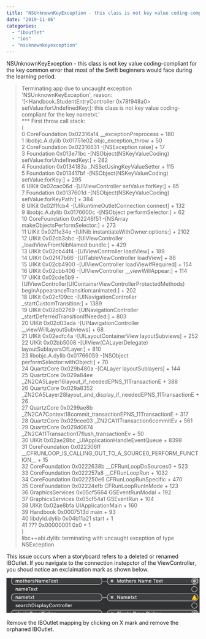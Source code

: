 ```yaml
---
title: "NSUnknownKeyException - this class is not key value coding-compliant for the key"
date: "2019-11-06"
categories: 
  - "iboutlet"
  - "ios"
  - "nsuknownkeyexception"
---
```


NSUnknownKeyException - this class is not key value coding-compliant for the key common error that most of the Swift beginners would face during the learning period.  

> Terminating app due to uncaught exception 'NSUnknownKeyException', reason: '\[<Handbook.StudentEntryController 0x78f948a0> setValue:forUndefinedKey:\]: this class is not key value coding-compliant for the key nametxt.'  
> \*\*\* First throw call stack:  
> (  
> 0 CoreFoundation 0x02316a14 \_\_exceptionPreprocess + 180  
> 1 libobjc.A.dylib 0x01751e02 objc\_exception\_throw + 50  
> 2 CoreFoundation 0x02316631 -\[NSException raise\] + 17  
> 3 Foundation 0x013e71bc -\[NSObject(NSKeyValueCoding) setValue:forUndefinedKey:\] + 282  
> 4 Foundation 0x0134183a \_NSSetUsingKeyValueSetter + 115  
> 5 Foundation 0x013417bf -\[NSObject(NSKeyValueCoding) setValue:forKey:\] + 295  
> 6 UIKit 0x02cac06d -\[UIViewController setValue:forKey:\] + 85  
> 7 Foundation 0x0137601d -\[NSObject(NSKeyValueCoding) setValue:forKeyPath:\] + 384  
> 8 UIKit 0x02f1fcb4 -\[UIRuntimeOutletConnection connect\] + 132  
> 9 libobjc.A.dylib 0x0176600c -\[NSObject performSelector:\] + 62  
> 10 CoreFoundation 0x02246f51 -\[NSArray makeObjectsPerformSelector:\] + 273  
> 11 UIKit 0x02f1e34e -\[UINib instantiateWithOwner:options:\] + 2102  
> 12 UIKit 0x02cb3abc -\[UIViewController \_loadViewFromNibNamed:bundle:\] + 429  
> 13 UIKit 0x02cb44f4 -\[UIViewController loadView\] + 189  
> 14 UIKit 0x02f47b66 -\[UITableViewController loadView\] + 88  
> 15 UIKit 0x02cb4900 -\[UIViewController loadViewIfRequired\] + 154  
> 16 UIKit 0x02cbb406 -\[UIViewController \_\_viewWillAppear:\] + 114  
> 17 UIKit 0x02cde5b9 -\[UIViewController(UIContainerViewControllerProtectedMethods) beginAppearanceTransition:animated:\] + 202  
> 18 UIKit 0x02cf09cc -\[UINavigationController \_startCustomTransition:\] + 1389  
> 19 UIKit 0x02d02769 -\[UINavigationController \_startDeferredTransitionIfNeeded:\] + 803  
> 20 UIKit 0x02d03ada -\[UINavigationController \_\_viewWillLayoutSubviews\] + 68  
> 21 UIKit 0x02edfc4a -\[UILayoutContainerView layoutSubviews\] + 252  
> 22 UIKit 0x02bb5008 -\[UIView(CALayerDelegate) layoutSublayersOfLayer:\] + 810  
> 23 libobjc.A.dylib 0x01766059 -\[NSObject performSelector:withObject:\] + 70  
> 24 QuartzCore 0x029b480a -\[CALayer layoutSublayers\] + 144  
> 25 QuartzCore 0x029a84ee \_ZN2CA5Layer16layout\_if\_neededEPNS\_11TransactionE + 388  
> 26 QuartzCore 0x029a8352 \_ZN2CA5Layer28layout\_and\_display\_if\_neededEPNS\_11TransactionE + 26  
> 27 QuartzCore 0x0299ae8b \_ZN2CA7Context18commit\_transactionEPNS\_11TransactionE + 317  
> 28 QuartzCore 0x029cee03 \_ZN2CA11Transaction6commitEv + 561  
> 29 QuartzCore 0x029d0674 \_ZN2CA11Transaction17flush\_transactionEv + 50  
> 30 UIKit 0x02ae28bc \_UIApplicationHandleEventQueue + 8398  
> 31 CoreFoundation 0x022306ff \_\_CFRUNLOOP\_IS\_CALLING\_OUT\_TO\_A\_SOURCE0\_PERFORM\_FUNCTION\_\_ + 15  
> 32 CoreFoundation 0x0222638b \_\_CFRunLoopDoSources0 + 523  
> 33 CoreFoundation 0x022257a8 \_\_CFRunLoopRun + 1032  
> 34 CoreFoundation 0x022250e6 CFRunLoopRunSpecific + 470  
> 35 CoreFoundation 0x02224efb CFRunLoopRunInMode + 123  
> 36 GraphicsServices 0x05cf5664 GSEventRunModal + 192  
> 37 GraphicsServices 0x05cf54a1 GSEventRun + 104  
> 38 UIKit 0x02ae8bfa UIApplicationMain + 160  
> 39 Handbook 0x0007513d main + 93  
> 40 libdyld.dylib 0x04b11a21 start + 1  
> 41 ??? 0x00000001 0x0 + 1  
> )  
> libc++abi.dylib: terminating with uncaught exception of type NSException

This issue occurs when a storyboard refers to a deleted or renamed IBOutlet. If you navigate to the connection instepctor of the ViewController, you shoud notice an exclaimation mark as shown below.  

![](/assets/images/UnKnownKey.png)

Remove the IBOutlet mapping by clicking on X mark and remove the orphaned IBOutlet.
